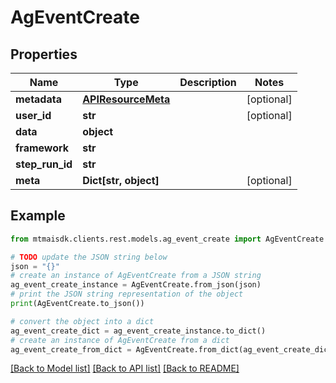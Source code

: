 # AgEventCreate


## Properties

Name | Type | Description | Notes
------------ | ------------- | ------------- | -------------
**metadata** | [**APIResourceMeta**](APIResourceMeta.md) |  | [optional] 
**user_id** | **str** |  | [optional] 
**data** | **object** |  | 
**framework** | **str** |  | 
**step_run_id** | **str** |  | 
**meta** | **Dict[str, object]** |  | [optional] 

## Example

```python
from mtmaisdk.clients.rest.models.ag_event_create import AgEventCreate

# TODO update the JSON string below
json = "{}"
# create an instance of AgEventCreate from a JSON string
ag_event_create_instance = AgEventCreate.from_json(json)
# print the JSON string representation of the object
print(AgEventCreate.to_json())

# convert the object into a dict
ag_event_create_dict = ag_event_create_instance.to_dict()
# create an instance of AgEventCreate from a dict
ag_event_create_from_dict = AgEventCreate.from_dict(ag_event_create_dict)
```
[[Back to Model list]](../README.md#documentation-for-models) [[Back to API list]](../README.md#documentation-for-api-endpoints) [[Back to README]](../README.md)


